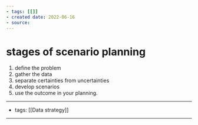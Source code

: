```yaml
---
- tags: [[]]
- created date: 2022-06-16
- source: 
---
```


# stages of scenario planning
1) define the problem
2) gather the data
3) separate certainties from uncertainties
4) develop scenarios
5) use the outcome in your planning.


---
- tags: [[Data strategy]]
---